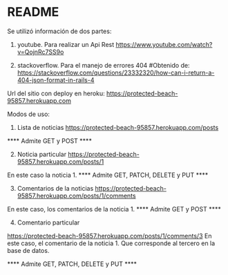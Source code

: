 # README

Se utilizó información de dos partes:
1. youtube. Para realizar un Api Rest
  https://www.youtube.com/watch?v=QojnRc7SS9o


2. stackoverflow. Para el manejo de errores 404
  #Obtenido de: https://stackoverflow.com/questions/23332320/how-can-i-return-a-404-json-format-in-rails-4


Url del sitio con deploy en heroku:
https://protected-beach-95857.herokuapp.com

Modos de uso:

1) Lista de noticias
  https://protected-beach-95857.herokuapp.com/posts

  **** Admite GET y POST ****

2) Noticia particular
  https://protected-beach-95857.herokuapp.com/posts/1

  En este caso la noticia 1.
  **** Admite GET, PATCH, DELETE y PUT ****

3) Comentarios de la noticias
  https://protected-beach-95857.herokuapp.com/posts/1/comments

  En este caso, los comentarios de la noticia 1.
  **** Admite GET y POST ****

4) Comentario particular

  https://protected-beach-95857.herokuapp.com/posts/1/comments/3
  En este caso, el comentario de la noticia 1. Que corresponde al tercero en la base de datos.

  **** Admite GET, PATCH, DELETE y PUT ****
